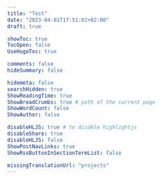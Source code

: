 ```yaml
---
title: "Test"
date: "2023-04-01T17:51:02+02:00"
draft: true

showToc: true
TocOpen: false
UseHugoToc: true

comments: false
hideSummary: false

hidemeta: false
searchHidden: true
ShowReadingTime: true
ShowBreadCrumbs: true # path of the current page
ShowWordCount: false
ShowAuthor: false

disableHLJS: true # to disable highlightjs
disableShare: true
disableHLJS: false
ShowPostNavLinks: true
ShowRssButtonInSectionTermList: false

missingTranslationUrl: "projects"
---
```


